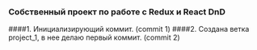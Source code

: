 ### Собственный проект по работе с Redux и React DnD

####1. Инициализирующий коммит. (commit 1)
####2. Создана ветка project_1, в нее делаю первый коммит. (commit 2)